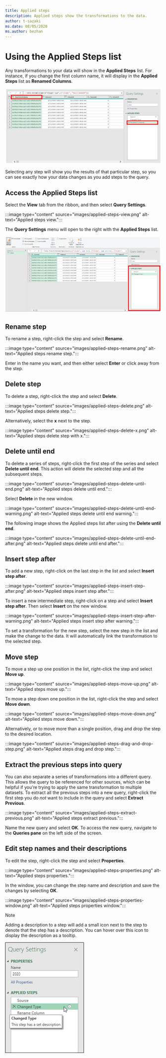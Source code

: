 ```yaml
---
title: Applied steps
description: Applied steps show the transformations to the data.
author: t-sazaki
ms.date: 08/05/2020
ms.author: bezhan
---
```


# Using the Applied Steps list

Any transformations to your data will show in the **Applied Steps** list. For instance, if you change the first column name, it will display in the **Applied Steps** list as **Renamed Columns**.

![Applied steps new column name.](images/applied-steps-new-column-name.png)

Selecting any step will show you the results of that particular step, so you can see exactly how your data changes as you add steps to the query.

## Access the Applied Steps list
Select the **View** tab from the ribbon, and then select **Query Settings**.

:::image type="content" source="images/applied-steps-view.png" alt-text="Applied steps view.":::

The **Query Settings** menu will open to the right with the **Applied Steps** list.

![Applied steps query settings.](images/applied-steps-query-settings.PNG)

## Rename step
To rename a step, right-click the step and select **Rename**. 

:::image type="content" source="images/applied-steps-rename.png" alt-text="Applied steps rename step.":::

Enter in the name you want, and then either select **Enter** or click away from the step.

## Delete step
To delete a step, right-click the step and select **Delete**.

:::image type="content" source="images/applied-steps-delete.png" alt-text="Applied steps delete step.":::

Alternatively, select the **x** next to the step.

:::image type="content" source="images/applied-steps-delete-x.png" alt-text="Applied steps delete step with x.":::

## Delete until end
To delete a series of steps, right-click the first step of the series and select **Delete until end**. This action will delete the selected step and all the subsequent steps.

:::image type="content" source="images/applied-steps-delete-until-end.png" alt-text="Applied steps delete until end.":::

Select **Delete** in the new window.

:::image type="content" source="images/applied-steps-delete-until-end-warning.png" alt-text="Applied steps delete until end warning.":::

The following image shows the Applied steps list after using the **Delete until end**.

:::image type="content" source="images/applied-steps-delete-until-end-after.png" alt-text="Applied steps delete until end after.":::

## Insert step after
To add a new step, right-click on the last step in the list and select **Insert step after**.

:::image type="content" source="images/applied-steps-insert-step-after.png" alt-text="Applied steps insert step after.":::

To insert a new intermediate step, right-click on a step and select **Insert step after**. Then select **Insert** on the new window.

:::image type="content" source="images/applied-steps-insert-step-after-warning.png" alt-text="Applied steps insert step after warning.":::

To set a transformation for the new step, select the new step in the list and make the change to the data. It will automatically link the transformation to the selected step.

## Move step
To move a step up one position in the list, right-click the step and select **Move up**.

:::image type="content" source="images/applied-steps-move-up.png" alt-text="Applied steps move up.":::

To move a step down one position in the list, right-click the step and select **Move down**.

:::image type="content" source="images/applied-steps-move-down.png" alt-text="Applied steps move down.":::

Alternatively, or to move more than a single position, drag and drop the step to the desired location.

:::image type="content" source="images/applied-steps-drag-and-drop-step.png" alt-text="Applied steps drag and drop step.":::

## Extract the previous steps into query
You can also separate a series of transformations into a different query. This allows the query to be referenced for other sources, which can be helpful if you're trying to apply the same transformation to multiple datasets. To extract all the previous steps into a new query, right-click the first step you do *not* want to include in the query and select **Extract Previous**.

:::image type="content" source="images/applied-steps-extract-previous.png" alt-text="Applied steps extract previous.":::

Name the new query and select **OK**. To access the new query, navigate to the **Queries pane** on the left side of the screen.

## Edit step names and their descriptions
To edit the step, right-click the step and select **Properties**.

:::image type="content" source="images/applied-steps-properties.png" alt-text="Applied steps properties.":::

In the window, you can change the step name and description and save the changes by selecting **OK**.

:::image type="content" source="images/applied-steps-properties-window.png" alt-text="Applied steps properties window.":::

>[!NOTE]
> Adding a description to a step will add a small icon next to the step to denote that the step has a description. You can hover over this icon to display the description as a tooltip.
>
> ![Description set at a step.](images/me-step-description.png)
>
